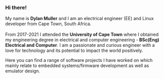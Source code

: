 ### Hi there!

My name is **Dylan Muller** and I am an electrical engineer (EE) and Linux developer from Cape Town, South Africa.<br/>
<br/>
From 2017-2021 I attended the **University of Cape Town** where I obtained my engineering degree in electrical and computer engineering - **BSc(Eng) Electrical and Computer**. I am a passionate and curious engineer with a love for technology and its potential to impact the world positively. <br/>

Here you can find a range of software projects I have worked on which mainly relate to embedded systems/firmware development as well as emulator design.

